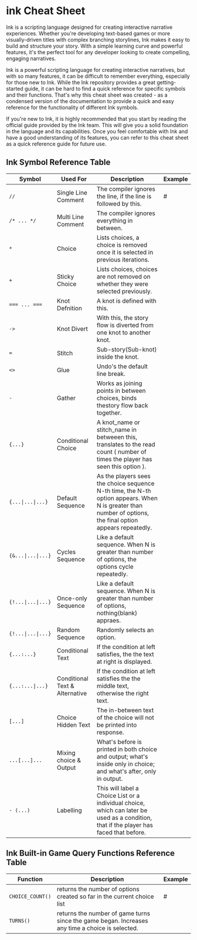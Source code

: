 # ink Cheat Sheet

Ink is a scripting language designed for creating interactive narrative experiences. Whether you're developing text-based games or more visually-driven titles with complex branching storylines, Ink makes it easy to build and structure your story. With a simple learning curve and powerful features, it's the perfect tool for any developer looking to create compelling, engaging narratives.

Ink is a powerful scripting language for creating interactive narratives, but with so many features, it can be difficult to remember everything, especially for those new to Ink. While the Ink repository provides a great getting-started guide, it can be hard to find a quick reference for specific symbols and their functions. That's why this cheat sheet was created - as a condensed version of the documentation to provide a quick and easy reference for the functionality of different Ink symbols.

If you're new to Ink, it is highly recommended that you start by reading the official guide provided by the Ink team. This will give you a solid foundation in the language and its capabilities. Once you feel comfortable with Ink and have a good understanding of its features, you can refer to this cheat sheet as a quick reference guide for future use.

## Ink Symbol Reference Table

| Symbol | Used For | Description | Example |
| ------ | -------- | ----------- | ------- |
|` // ` | Single Line  Comment | The compiler ignores the line, if the  line  is followed by this. | # |
| `/* ... */` | Multi Line Comment | The compiler ignores everything in between. |
|` * ` | Choice | Lists choices, a choice is removed once it is selected in previous iterations. |
|` + ` | Sticky Choice | Lists choices, choices are  not  removed  on whether they were selected previously.|
|` === ... === ` |  Knot Defnition | A knot is  defined with this.|
|` -> ` | Knot Divert | With this, the story flow is diverted from one knot to another knot.|
|` = ` | Stitch | Sub-story(Sub-knot) inside the knot.|
|` <> ` | Glue | Undo's the default line break.|
|` - ` | Gather | Works as joining points in between choices, binds thestory   flow back together. |
|` {...} ` | Conditional Choice | A knot_name or stitch_name in betweeen this, translates to the read count ( number of times the  player has seen this option ).|
|` {...\|...\|...} ` | Default Sequence | As the players sees the choice sequence N-th time, the N-th option appears. When N is greater than number of options, the final  option appears repeatedly.
|` {&...\|...\|...} ` | Cycles Sequence | Like a default sequence. When N is greater than number of options, the options cycle repeatedly.|
|` {!...\|...\|...} ` |  Once-only Sequence | Like a default sequence. When N is greater than number of options, nothing(blank) appraes. |
|` {!...\|...\|...} ` |  Random Sequence | Randomly selects an option.|
|` {...:...} ` | Conditional Text  | If the condition at left satisfies, the the text at right is displayed. |
|` {...:...\|...} ` | Conditional Text & Alternative | If the condition at left satisfies the the middle text, otherwise the right text.| 
|` [...] ` | Choice Hidden Text | The in-between text of the choice will not be printed into response.|
|` ...[...]... ` | Mixing choice & Output | What's before is printed in both choice and output; what's inside only in choice; and what's after, only in output.|
|` - (...) ` | Labelling | This will label a Choice List or a individual choice, which can later be used as a  condition, that if the player has faced that before.|

## Ink Built-in Game Query Functions Reference Table

| Function | Description | Example |
| ------ | -------- | ----------- |
| `CHOICE_COUNT()` | returns the number of options created so far in the current choice list | # |
| `TURNS()` | returns the number of game turns since the game began. Increases any time a choice is selected. | 
